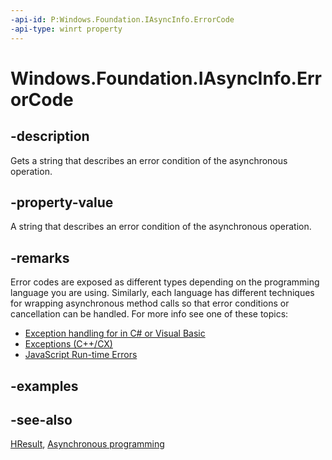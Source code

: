 ```yaml
---
-api-id: P:Windows.Foundation.IAsyncInfo.ErrorCode
-api-type: winrt property
---
```


<!-- Property syntax
public Windows.Foundation.HResult ErrorCode { get; }
-->

# Windows.Foundation.IAsyncInfo.ErrorCode

## -description
Gets a string that describes an error condition of the asynchronous operation.

## -property-value
A string that describes an error condition of the asynchronous operation.

## -remarks
Error codes are exposed as different types depending on the programming language you are using. Similarly, each language has different techniques for wrapping asynchronous method calls so that error conditions or cancellation can be handled. For more info see one of these topics:
+ [Exception handling for  in C# or Visual Basic](/previous-versions/windows/apps/dn532194(v=win.10))
+ [Exceptions (C++/CX)](/cpp/cppcx/exceptions-c-cx)
+ [JavaScript Run-time Errors](/scripting/javascript/reference/javascript-run-time-errors)


## -examples

## -see-also
[HResult](hresult.md), [Asynchronous programming](/windows/uwp/threading-async/asynchronous-programming-universal-windows-platform-apps)
